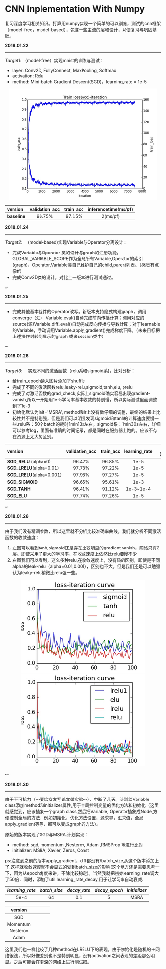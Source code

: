 # 	CNN Inplementation With Numpy

​	复习深度学习相关知识。打算用numpy实现一个简单的可以训练，测试的cnn框架（model-free，model-based），包含一些主流的层和设计，以便复习与巩固基础。



**2018.01.22**

---

*Target1*:  （model-free）实现mnist的训练与测试：

* layer: Conv2D, FullyConnect, MaxPooling, Softmax 
* activation: Relu
* method: Mini-batch Gradient Descent(SGD)，learning_rate = 1e-5


<center>

<img src="fig/iteration.jpg" style="zoom:60%"/>

| version      | validation_acc | train_acc | inferencetime(ms/pf) |
| :----------- | :------------: | :-------: | :------------------: |
| **baseline** |     96.75%     |  97.15%   |       2(ms/pf)       |

</center>

  



**2018.01.24**

------

*Target2*: 　(model-based)实现Variable与Operator分离设计：

* 完成Variable与Operator 类的设计与graph的注册功能，GLOBAL_VARIABLE_SCOPE作为全局所有Variable,Operator的索引(graph)，Operator,Variable类自己维护自己的child,parent列表。（感觉有点像tf）
* 完成Conv2D类的设计，对比上一版本进行测试通过。


~



**2018.01.25**

------

* 完成其他基本组件的Operator改写。新版本支持隐式构建graph，调用converge（汇） Variable.eval()自动完成前向传播计算；调用对应的source(源)Variable.diff_eval()自动完成反向传播与导数计算；对于learnable的Variable，手动调用Variable.apply_gradient()完成梯度下降。（未来目标把上述操作封转到显示的graph 或者session类中）


~



**2018.01.26**

------

*Target3*: 　实现不同的激活函数（relu系和sigmoid系)，比对分析：

* 给train_epoch读入图片添加了shuffle
* 完成了不同的激活函数relu,leaky-relu,sigmoid,tanh,elu, prelu
* 完成了对激活函数的grad_check,实际上sigmoid确实容易出现gradient-vanish,所以一开始用1e-5学习率基本收敛的特别慢，所以实际测试里面调整到了1e-3
* 初始化默认为init='MSRA', method和lr上没有做仔细的调整，最终的结果上比较性并不是特别强，但是我们可以明显发现sigmoid和tanh的计算速度要慢一些.relu系：50个batch的耗时1min13s左右。sigmoid系：1min30s左右，详细可以参考log，里面有准确的时间记录，都是同时在服务器上跑的。应该不存在资源上太大的区别。

| version                    | validation_acc | train_acc | learning_rate | epoch（max=20） |
| :------------------------- | :------------: | :-------: | :-----------: | :-----------: |
| **SGD_RELU** (alpha=0)     |     96.42%     |  96.85%   |     1e-5      |      11       |
| **SGD_LRELU**(alpha=0.01)  |     97.78%     |  97.22%   |     1e-5      |      17       |
| **SGD_LRELU**(alpha=0.001) |     97.98%     |  97.27%   |     1e-5      |      16       |
| **SGD_SIGMOID**            |     96.65%     |  95.61%   |     1e-3      |      16       |
| **SGD_TANH**               |     96.41%     |  91.12%   |   1e-3~1e-4   |       2       |
| **SGD_ELU**                |     97.74%     |  97.26%   |     1e-5      |      13       |

~



**2018.01.26**

------

由于我们没有精调参数，所以这里就不分析比较准确率曲线，我们就分析不同激活函数的收敛速度：

1. 左图可以看到tanh,sigmoid还是存在比较明显的gradient vanish，网络只有2层。即使采用了更大的学习率，在收敛速度上依然比relu要慢不少
2. 右图我们可以看到，这么多种relu,在收敛速度上，没有质的区别，即使是不同alpha的leak-relu（alpha=0.01,0.001），区别也不大。但是我们还是可以勉强认为leaky-relu稍微比relu强一些。

<center>

<img src="fig/activation-loss1.jpg" style="zoom:100%"/>  <img src="fig/activation-loss2.jpg" style="zoom:100%"/>

</center>

～

**2018.01.30**

------

由于不可抗力（～要给女友写论文做实验～），中断了几天。计划给Variable class添加method和initializer属性,用于全局控制变量的优化方法和初始化（这里就感觉到，应该抽象一个graph class,然后把Variable, Operator抽象成Node,方便控制全局的方法，例如初始化，优化方法设置，源求导，汇求值，全局apply_gradient等等，都可以变成graph的方法）。

原始的版本实现了SGD与MSRA.计划实现：

* method: sgd, momentum ,Nesterov, Adam ,RMSProp 等进行比对
* initializer: MSRA,  Xavier, Zeros, Const

ps:注意到之前的版本apply_gradient，diff都没有/batch_size,从这个版本添加上了.这样就收敛速度就不会显式的受到batch_size的影响(这个地方还是需要思考一下，因为从epoch角度来讲，不除比较稳定)。当然我就把初始learning_rate调大了50倍．同时，添加了util.learning_rate_decay,用于让学习率自动衰减.

| *learning_rate* | *batch_size* | *decay_rate* | *decay_epoch* | *initializer* |
| :-------------: | :----------: | :----------: | :-----------: | :-----------: |
|      5e-4       |      64      |     0.1      |       5       |     MSRA      |

| version  |      |      |      |      |
| :------: | ---- | ---- | ---- | ---- |
|   SGD    |      |      |      |      |
| Momentum |      |      |      |      |
| Nesterov |      |      |      |      |
|   Adam   |      |      |      |      |

这里我们也一样比较了几种method在LRELU下的表现，由于初始化是随机的＋网络很浅，所以好像差别也不是特别明显，没有activation之间表现的差距那么明显。之后可能会在更深的网络上进行测试把。